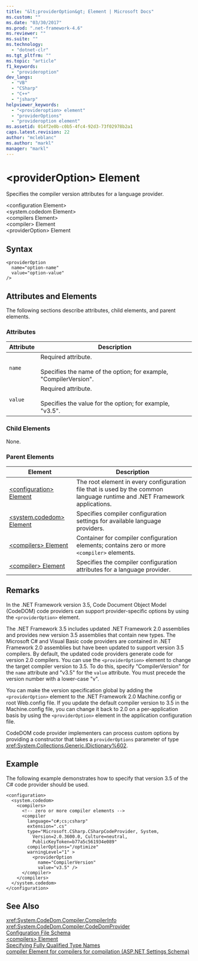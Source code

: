 ```yaml
---
title: "&lt;providerOption&gt; Element | Microsoft Docs"
ms.custom: ""
ms.date: "03/30/2017"
ms.prod: ".net-framework-4.6"
ms.reviewer: ""
ms.suite: ""
ms.technology: 
  - "dotnet-clr"
ms.tgt_pltfrm: ""
ms.topic: "article"
f1_keywords: 
  - "provideroption"
dev_langs: 
  - "VB"
  - "CSharp"
  - "C++"
  - "jsharp"
helpviewer_keywords: 
  - "<provideroption> element"
  - "providerOptions"
  - "provideroption element"
ms.assetid: 014f2e0b-c0b5-4fc4-92d3-73f02978b2a1
caps.latest.revision: 22
author: "mcleblanc"
ms.author: "markl"
manager: "markl"
---
```

# &lt;providerOption&gt; Element
Specifies the compiler version attributes for a language provider.  
  
 \<configuration Element>  
\<system.codedom Element>  
\<compilers Element>  
\<compiler> Element  
\<providerOption> Element  
  
## Syntax  
  
```  
<providerOption  
  name="option-name"  
  value="option-value"  
/>  
```  
  
## Attributes and Elements  
 The following sections describe attributes, child elements, and parent elements.  
  
### Attributes  
  
|Attribute|Description|  
|---------------|-----------------|  
|`name`|Required attribute.<br /><br /> Specifies the name of the option; for example, "CompilerVersion".|  
|`value`|Required attribute.<br /><br /> Specifies the value for the option; for example, "v3.5".|  
  
### Child Elements  
 None.  
  
### Parent Elements  
  
|Element|Description|  
|-------------|-----------------|  
|[\<configuration> Element](../../../../../docs/framework/configuring-apps/file-schema/configuration-element.md)|The root element in every configuration file that is used by the common language runtime and .NET Framework applications.|  
|[\<system.codedom> Element](../../../../../docs/framework/configuring-apps/file-schema/compiler/system-codedom-element.md)|Specifies compiler configuration settings for available language providers.|  
|[\<compilers> Element](../../../../../docs/framework/configuring-apps/file-schema/compiler/compilers-element.md)|Container for compiler configuration elements; contains zero or more `<compiler>` elements.|  
|[\<compiler> Element](../../../../../docs/framework/configuring-apps/file-schema/compiler/compiler-element.md)|Specifies the compiler configuration attributes for a language provider.|  
  
## Remarks  
 In the .NET Framework version 3.5, Code Document Object Model (CodeDOM) code providers can support provider-specific options by using the `<providerOption>` element.  
  
 The .NET Framework 3.5 includes updated .NET Framework 2.0 assemblies and provides new version 3.5 assemblies that contain new types. The Microsoft C# and Visual Basic code providers are contained in .NET Framework 2.0 assemblies but have been updated to support version 3.5 compilers. By default, the updated code providers generate code for version 2.0 compilers. You can use the `<providerOption>` element to change the target compiler version to 3.5. To do this, specify "CompilerVersion" for the `name` attribute and "v3.5" for the `value` attribute. You must precede the version number with a lower-case "v".  
  
 You can make the version specification global by adding the `<providerOption>` element to the .NET Framework 2.0 Machine.config or root Web.config file. If you update the default compiler version to 3.5 in the Machine.config file, you can change it back to 2.0 on a per-application basis by using the `<providerOption>` element in the application configuration file.  
  
 CodeDOM code provider implementers can process custom options by providing a constructor that takes a `providerOptions` parameter of type <xref:System.Collections.Generic.IDictionary%602>.  
  
## Example  
 The following example demonstrates how to specify that version 3.5 of the C# code provider should be used.  
  
```  
<configuration>  
  <system.codedom>  
    <compilers>  
      <!-- zero or more compiler elements -->  
      <compiler  
        language="c#;cs;csharp"  
        extension=".cs"  
        type="Microsoft.CSharp.CSharpCodeProvider, System,   
          Version=2.0.3600.0, Culture=neutral,   
          PublicKeyToken=b77a5c561934e089"  
        compilerOptions="/optimize"  
        warningLevel="1" >  
          <providerOption  
            name="CompilerVersion"  
            value="v3.5" />  
      </compiler>  
    </compilers>  
  </system.codedom>  
</configuration>  
```  
  
## See Also  
 <xref:System.CodeDom.Compiler.CompilerInfo>   
 <xref:System.CodeDom.Compiler.CodeDomProvider>   
 [Configuration File Schema](../../../../../docs/framework/configuring-apps/file-schema/index.md)   
 [\<compilers> Element](../../../../../docs/framework/configuring-apps/file-schema/compiler/compilers-element.md)   
 [Specifying Fully Qualified Type Names](../../../../../docs/framework/reflection-and-codedom/specifying-fully-qualified-type-names.md)   
 [compiler Element for compilers for compilation (ASP.NET Settings Schema)](http://msdn.microsoft.com/en-us/f7d6b078-5d42-4134-b3f7-62e1aba1df1e)